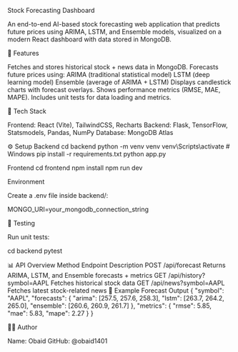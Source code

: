 Stock Forecasting Dashboard

An end-to-end AI-based stock forecasting web application that predicts future prices using ARIMA, LSTM, and Ensemble models, visualized on a modern React dashboard with data stored in MongoDB.

🚀 Features

Fetches and stores historical stock + news data in MongoDB.
Forecasts future prices using:
ARIMA (traditional statistical model)
LSTM (deep learning model)
Ensemble (average of ARIMA + LSTM)
Displays candlestick charts with forecast overlays.
Shows performance metrics (RMSE, MAE, MAPE).
Includes unit tests for data loading and metrics.

🧩 Tech Stack

Frontend: React (Vite), TailwindCSS, Recharts
Backend: Flask, TensorFlow, Statsmodels, Pandas, NumPy
Database: MongoDB Atlas

⚙️ Setup
Backend
cd backend
python -m venv venv
venv\Scripts\activate   # Windows
pip install -r requirements.txt
python app.py

Frontend
cd frontend
npm install
npm run dev

Environment

Create a .env file inside backend/:

MONGO_URI=your_mongodb_connection_string

🧪 Testing

Run unit tests:

cd backend
pytest

📊 API Overview
Method	Endpoint	Description
POST	/api/forecast	Returns ARIMA, LSTM, and Ensemble forecasts + metrics
GET	/api/history?symbol=AAPL	Fetches historical stock data
GET	/api/news?symbol=AAPL	Fetches latest stock-related news
🧠 Example Forecast Output
{
  "symbol": "AAPL",
  "forecasts": {
    "arima": [257.5, 257.6, 258.3],
    "lstm": [263.7, 264.2, 265.0],
    "ensemble": [260.6, 260.9, 261.7]
  },
  "metrics": {
    "rmse": 5.85,
    "mae": 5.83,
    "mape": 2.27
  }
}

👨‍💻 Author

Name: Obaid
GitHub: @obaid1401
